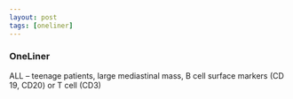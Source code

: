 ```yaml
---
layout: post
tags: [oneliner]
---
```



### OneLiner

ALL – teenage patients, large mediastinal mass, B cell surface markers (CD 19, CD20) or T cell (CD3)

